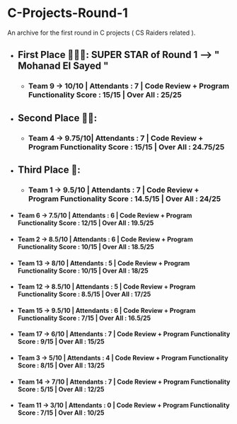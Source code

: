 # C-Projects-Round-1
An archive for the first round in C projects ( CS Raiders related ).



+ ## First Place 🥇🥇🥇:    SUPER STAR of Round 1 --> " Mohanad El Sayed " 

  - ### Team 9  -> 10/10  | Attendants : 7  |  Code Review + Program Functionality Score : 15/15    |   Over All : 25/25

+ ## Second Place 🥈🥈:

  - ### Team 4  -> 9.75/10| Attendants : 7  |  Code Review + Program Functionality Score : 15/15    |   Over All : 24.75/25

+ ## Third Place 🥉:

  - ### Team 1  -> 9.5/10 | Attendants : 7  |  Code Review + Program Functionality Score : 14.5/15  |   Over All : 24/25

+ #### Team 6  -> 7.5/10 | Attendants : 6  |  Code Review + Program Functionality Score : 12/15    |   Over All : 19.5/25


+ #### Team 2  -> 8.5/10 | Attendants : 6  |  Code Review + Program Functionality Score : 10/15    |   Over All : 18.5/25


+ #### Team 13 -> 8/10   | Attendants : 5  |  Code Review + Program Functionality Score : 10/15    |   Over All : 18/25


+ #### Team 12 -> 8.5/10 | Attendants : 5  |  Code Review + Program Functionality Score : 8.5/15   |   Over All : 17/25


+ #### Team 15 -> 9.5/10 | Attendants : 6  |  Code Review + Program Functionality Score : 7/15     |   Over All : 16.5/25


+ #### Team 17 -> 6/10   | Attendants : 7  |  Code Review + Program Functionality Score : 9/15     |   Over All : 15/25


+ #### Team 3  -> 5/10   | Attendants : 4  |  Code Review + Program Functionality Score : 8/15     |   Over All : 13/25


+ #### Team 14 -> 7/10   | Attendants : 7  |  Code Review + Program Functionality Score : 5/15     |   Over All : 12/25


+ #### Team 11 -> 3/10   | Attendants : 0  |  Code Review + Program Functionality Score : 7/15     |   Over All : 10/25
